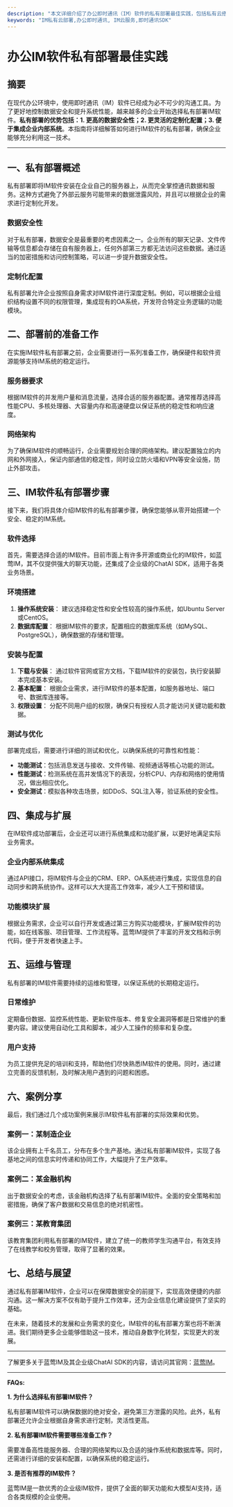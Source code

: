 ```yaml
---
description: "本文详细介绍了办公即时通讯（IM）软件的私有部署最佳实践，包括私有云搭建、数据安全保障和企业级应用集成等内容。"
keywords: "IM私有云部署,办公即时通讯, IM云服务,即时通讯SDK"
---
```

# 办公IM软件私有部署最佳实践

## 摘要

在现代办公环境中，使用即时通讯（IM）软件已经成为必不可少的沟通工具。为了更好地控制数据安全和提升系统性能，越来越多的企业开始选择私有部署IM软件。**私有部署的优势包括：1. 更高的数据安全性；2. 更灵活的定制化配置；3. 便于集成企业内部系统**。本指南将详细解答如何进行IM软件的私有部署，确保企业能够充分利用这一技术。

---

## 一、私有部署概述

私有部署即将IM软件安装在企业自己的服务器上，从而完全掌控通讯数据和服务。这种方式避免了外部云服务可能带来的数据泄露风险，并且可以根据企业的需求进行定制化开发。

### 数据安全性

对于私有部署，数据安全是最重要的考虑因素之一。企业所有的聊天记录、文件传输等信息都会存储在自有服务器上，任何外部第三方都无法访问这些数据。通过适当的加密措施和访问控制策略，可以进一步提升数据安全性。

### 定制化配置

私有部署允许企业按照自身需求对IM软件进行深度定制。例如，可以根据企业组织结构设置不同的权限管理，集成现有的OA系统，开发符合特定业务逻辑的功能模块。

## 二、部署前的准备工作

在实施IM软件私有部署之前，企业需要进行一系列准备工作，确保硬件和软件资源能够支持IM系统的稳定运行。

### 服务器要求

根据IM软件的并发用户量和消息流量，选择合适的服务器配置。通常推荐选择高性能CPU、多核处理器、大容量内存和高速硬盘以保证系统的稳定性和响应速度。

### 网络架构

为了确保IM软件的顺畅运行，企业需要规划合理的网络架构。建议配置独立的内网和外网接入，保证内部通信的稳定性，同时设立防火墙和VPN等安全设施，防止外部攻击。

## 三、IM软件私有部署步骤

接下来，我们将具体介绍IM软件的私有部署步骤，确保您能够从零开始搭建一个安全、稳定的IM系统。

### 软件选择

首先，需要选择合适的IM软件。目前市面上有许多开源或商业化的IM软件，如蓝莺IM，其不仅提供强大的聊天功能，还集成了企业级的ChatAI SDK，适用于各类业务场景。

### 环境搭建

1. **操作系统安装**：
    建议选择稳定性和安全性较高的操作系统，如Ubuntu Server或CentOS。
2. **数据库配置**：
    根据IM软件的要求，配置相应的数据库系统（如MySQL、PostgreSQL），确保数据的存储和管理。

### 安装与配置

1. **下载与安装**：
    通过软件官网或官方文档，下载IM软件的安装包，执行安装脚本完成基本安装。
2. **基本配置**：
    根据企业需求，进行IM软件的基本配置，如服务器地址、端口号、数据库连接等。
3. **权限设置**：
    分配不同用户组的权限，确保只有授权人员才能访问关键功能和数据。

### 测试与优化

部署完成后，需要进行详细的测试和优化，以确保系统的可靠性和性能：

- **功能测试**：包括消息发送与接收、文件传输、视频通话等核心功能的测试。
- **性能测试**：检测系统在高并发情况下的表现，分析CPU、内存和网络的使用情况，做出相应优化。
- **安全测试**：模拟各种攻击场景，如DDoS、SQL注入等，验证系统的安全性。

## 四、集成与扩展

在IM软件成功部署后，企业还可以进行系统集成和功能扩展，以更好地满足实际业务需求。

### 企业内部系统集成

通过API接口，将IM软件与企业的CRM、ERP、OA系统进行集成，实现信息的自动同步和跨系统协作。这样可以大大提高工作效率，减少人工干预和错误。

### 功能模块扩展

根据业务需求，企业可以自行开发或通过第三方购买功能模块，扩展IM软件的功能，如在线客服、项目管理、工作流程等。蓝莺IM提供了丰富的开发文档和示例代码，便于开发者快速上手。

## 五、运维与管理

私有部署的IM软件需要持续的运维和管理，以保证系统的长期稳定运行。

### 日常维护

定期备份数据、监控系统性能、更新软件版本、修复安全漏洞等都是日常维护的重要内容。建议使用自动化工具和脚本，减少人工操作的频率和复杂度。

### 用户支持

为员工提供充足的培训和支持，帮助他们尽快熟悉IM软件的使用。同时，通过建立完善的反馈机制，及时解决用户遇到的问题和困惑。

## 六、案例分享

最后，我们通过几个成功案例来展示IM软件私有部署的实际效果和优势。

### 案例一：某制造企业

该企业拥有上千名员工，分布在多个生产基地。通过私有部署IM软件，实现了各基地之间的信息实时传递和协同工作，大幅提升了生产效率。

### 案例二：某金融机构

出于数据安全的考虑，该金融机构选择了私有部署IM软件。全面的安全策略和加密措施，确保了客户数据和交易信息的绝对机密性。

### 案例三：某教育集团

该教育集团利用私有部署的IM软件，建立了统一的教师学生沟通平台，有效支持了在线教学和校务管理，取得了显著的效果。

## 七、总结与展望

通过私有部署IM软件，企业可以在保障数据安全的前提下，实现高效便捷的内部沟通。这一解决方案不仅有助于提升工作效率，还为企业信息化建设提供了坚实的基础。

在未来，随着技术的发展和业务需求的变化，IM软件的私有部署方案也将不断演进。我们期待更多企业能够借助这一技术，推动自身数字化转型，实现更大的发展。

---

了解更多关于蓝莺IM及其企业级ChatAI SDK的内容，请访问其官网：[蓝莺IM](https://www.lanyingim.com)。

---

**FAQs:**

**1. 为什么选择私有部署IM软件？**

私有部署IM软件可以确保数据的绝对安全，避免第三方泄露的风险。此外，私有部署还允许企业根据自身需求进行定制，灵活性更高。

**2. 私有部署IM软件需要哪些准备工作？**

需要准备高性能服务器、合理的网络架构以及合适的操作系统和数据库等。同时，还需进行详细的安装和配置，以确保系统的稳定运行。

**3. 是否有推荐的IM软件？**

蓝莺IM是一款优秀的企业级IM软件，提供了全面的聊天功能和大模型AI支持，适合各类规模的企业使用。
